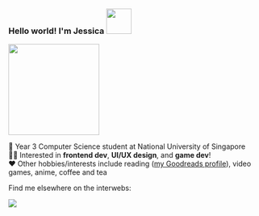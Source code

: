 ### Hello world! I'm Jessica <img src="https://media.giphy.com/media/mGcNjsfWAjY5AEZNw6/giphy.gif" width="50"/>

<img src="https://media.giphy.com/media/7NoNw4pMNTvgc/giphy.gif" height="180"/>

📝 Year 3 Computer Science student at National University of Singapore<br>
👩‍💻 Interested in **frontend dev**, **UI/UX design**, and **game dev**!<br>
❤️ Other hobbies/interests include reading ([my Goodreads profile](https://www.goodreads.com/jessicapsx)), video games, anime, coffee and tea

Find me elsewhere on the interwebs:

<a href="https://www.linkedin.com/in/jessicapsx/">
  <img src="https://img.shields.io/badge/LinkedIn-0077B5?style=for-the-badge&logo=linkedin&logoColor=white"/>
</a>

<!--
**jessicax941/jessicax941** is a ✨ _special_ ✨ repository because its `README.md` (this file) appears on your GitHub profile.

Here are some ideas to get you started:

- 🔭 I’m currently working on ...
- 🌱 I’m currently learning ...
- 👯 I’m looking to collaborate on ...
- 🤔 I’m looking for help with ...
- 💬 Ask me about ...
- 📫 How to reach me: ...
- 😄 Pronouns: ...
- ⚡ Fun fact: ...
-->
